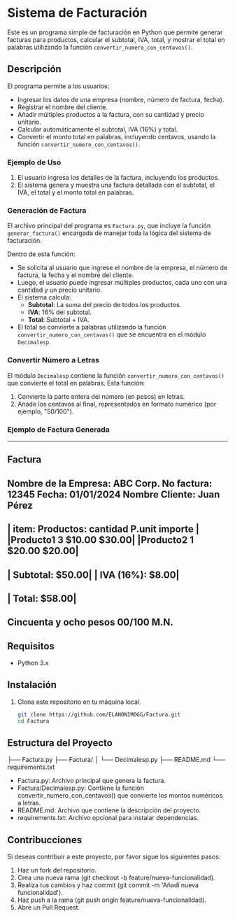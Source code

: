 # Sistema de Facturación

Este es un programa simple de facturación en Python que permite generar facturas para productos, calcular el subtotal, IVA, total, y mostrar el total en palabras utilizando la función `convertir_numero_con_centavos()`.

## Descripción

El programa permite a los usuarios:
- Ingresar los datos de una empresa (nombre, número de factura, fecha).
- Registrar el nombre del cliente.
- Añadir múltiples productos a la factura, con su cantidad y precio unitario.
- Calcular automáticamente el subtotal, IVA (16%) y total.
- Convertir el monto total en palabras, incluyendo centavos, usando la función `convertir_numero_con_centavos()`.

### Ejemplo de Uso

1. El usuario ingresa los detalles de la factura, incluyendo los productos.
2. El sistema genera y muestra una factura detallada con el subtotal, el IVA, el total y el monto total en palabras.



### Generación de Factura

El archivo principal del programa es `Factura.py`, que incluye la función `generar_factura()` encargada de manejar toda la lógica del sistema de facturación. 

Dentro de esta función:

- Se solicita al usuario que ingrese el nombre de la empresa, el número de factura, la fecha y el nombre del cliente.
- Luego, el usuario puede ingresar múltiples productos, cada uno con una cantidad y un precio unitario.
- El sistema calcula:
  - **Subtotal**: La suma del precio de todos los productos.
  - **IVA**: 16% del subtotal.
  - **Total**: Subtotal + IVA.
- El total se convierte a palabras utilizando la función `convertir_numero_con_centavos()` que se encuentra en el módulo `Decimalesp`.

### Convertir Número a Letras

El módulo `Decimalesp` contiene la función `convertir_numero_con_centavos()` que convierte el total en palabras. Esta función:

1. Convierte la parte entera del número (en pesos) en letras.
2. Añade los centavos al final, representados en formato numérico (por ejemplo, "50/100").

### Ejemplo de Factura Generada

------------------------------
Factura
------------------------------
Nombre de la Empresa: ABC Corp.   No factura: 12345
Fecha: 01/01/2024    Nombre Cliente: Juan Pérez
------------------------------------------------------------
| item:    Productos:      cantidad   P.unit   importe     |
|Producto1     3      $10.00    $30.00|
|Producto2     1      $20.00    $20.00|
------------------------------------------------------------
|                                          Subtotal: $50.00|
|                                         IVA (16%): $8.00|
------------------------------------------------------------
|                                             Total: $58.00|
------------------------------------------------------------
Cincuenta y ocho pesos 00/100 M.N.
------------------------------------------------------------

## Requisitos

- Python 3.x

## Instalación

1. Clona este repositorio en tu máquina local.

   ```bash
   git clone https://github.com/ELANONIMOGG/Factura.git
   cd Factura
   
## Estructura del Proyecto

├── Factura.py
├── Factura/
│   └── Decimalesp.py
├── README.md
└── requirements.txt

- Factura.py: Archivo principal que genera la factura.
- Factura/Decimalesp.py: Contiene la función convertir_numero_con_centavos() que convierte los montos numéricos a letras.
- README.md: Archivo que contiene la descripción del proyecto.
- requirements.txt: Archivo opcional para instalar dependencias.


## Contribucciones 
Si deseas contribuir a este proyecto, por favor sigue los siguientes pasos:

1. Haz un fork del repositorio.
2. Crea una nueva rama (git checkout -b feature/nueva-funcionalidad).
3. Realiza tus cambios y haz commit (git commit -m 'Añadí nueva funcionalidad').
4. Haz push a la rama (git push origin feature/nueva-funcionalidad).
5. Abre un Pull Request.
